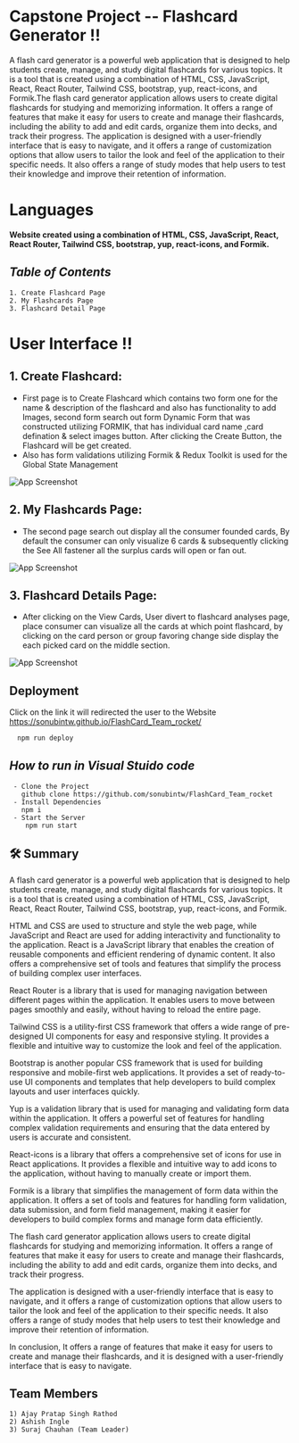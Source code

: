 # **Capstone Project -- Flashcard Generator !!**

A flash card generator is a powerful web application that is designed to help students create, manage, and study digital flashcards for various topics. It is a tool that is created using a combination of HTML, CSS, JavaScript, React, React Router, Tailwind CSS, bootstrap, yup, react-icons, and Formik.The flash card generator application allows users to create digital flashcards for studying and memorizing information. It offers a range of features that make it easy for users to create and manage their flashcards, including the ability to add and edit cards, organize them into decks, and track their progress.
The application is designed with a user-friendly interface that is easy to navigate, and it offers a range of customization options that allow users to tailor the look and feel of the application to their specific needs. It also offers a range of study modes that help users to test their knowledge and improve their retention of information.

# Languages

**Website created using a combination of HTML, CSS, JavaScript, React, React Router, Tailwind CSS, bootstrap, yup, react-icons, and Formik.**

## _Table of Contents_

    1. Create Flashcard Page
    2. My Flashcards Page
    3. Flashcard Detail Page

# User Interface !!

## 1. Create Flashcard:

- First page is to Create Flashcard which contains two form one for the name & description of the flashcard and also has functionality to add Images, second form search out form Dynamic Form that was constructed utilizing FORMIK, that has individual card name ,card defination & select images button. After clicking the Create Button, the Flashcard will be get created.
- Also has form validations utilizing Formik & Redux Toolkit is used for the Global State Management

![App Screenshot](https://media.discordapp.net/attachments/1052534424111165475/1085832502494642176/Poject_home.png)

## 2. My Flashcards Page:

- The second page search out display all the consumer founded cards, By default the consumer can only visualize 6 cards & subsequently clicking the See All fastener all the surplus cards will open or fan out.

![App Screenshot](https://media.discordapp.net/attachments/1052534424111165475/1085832502184247406/myFlash.png)

## 3. Flashcard Details Page:

- After clicking on the View Cards, User divert to flashcard analyses page, place consumer can visualize all the cards at which point flashcard, by clicking on the card person or group favoring change side display the each picked card on the middle section.

![App Screenshot](https://media.discordapp.net/attachments/1052534424111165475/1085832501861306388/FlashDetails.png)

## Deployment

Click on the link it will redirected the user to the Website
https://sonubintw.github.io/FlashCard_Team_rocket/

```bash
  npm run deploy
```

## _How to run in Visual Stuido code_

     - Clone the Project
       github clone https://github.com/sonubintw/FlashCard_Team_rocket
     - Install Dependencies
       npm i
     - Start the Server
        npm run start

## 🛠 Summary

A flash card generator is a powerful web application that is designed to help students create, manage, and study digital flashcards for various topics. It is a tool that is created using a combination of HTML, CSS, JavaScript, React, React Router, Tailwind CSS, bootstrap, yup, react-icons, and Formik.

HTML and CSS are used to structure and style the web page, while JavaScript and React are used for adding interactivity and functionality to the application. React is a JavaScript library that enables the creation of reusable components and efficient rendering of dynamic content. It also offers a comprehensive set of tools and features that simplify the process of building complex user interfaces.

React Router is a library that is used for managing navigation between different pages within the application. It enables users to move between pages smoothly and easily, without having to reload the entire page.

Tailwind CSS is a utility-first CSS framework that offers a wide range of pre-designed UI components for easy and responsive styling. It provides a flexible and intuitive way to customize the look and feel of the application.

Bootstrap is another popular CSS framework that is used for building responsive and mobile-first web applications. It provides a set of ready-to-use UI components and templates that help developers to build complex layouts and user interfaces quickly.

Yup is a validation library that is used for managing and validating form data within the application. It offers a powerful set of features for handling complex validation requirements and ensuring that the data entered by users is accurate and consistent.

React-icons is a library that offers a comprehensive set of icons for use in React applications. It provides a flexible and intuitive way to add icons to the application, without having to manually create or import them.

Formik is a library that simplifies the management of form data within the application. It offers a set of tools and features for handling form validation, data submission, and form field management, making it easier for developers to build complex forms and manage form data efficiently.

The flash card generator application allows users to create digital flashcards for studying and memorizing information. It offers a range of features that make it easy for users to create and manage their flashcards, including the ability to add and edit cards, organize them into decks, and track their progress.

The application is designed with a user-friendly interface that is easy to navigate, and it offers a range of customization options that allow users to tailor the look and feel of the application to their specific needs. It also offers a range of study modes that help users to test their knowledge and improve their retention of information.

In conclusion, It offers a range of features that make it easy for users to create and manage their flashcards, and it is designed with a user-friendly interface that is easy to navigate.

## Team Members

    1) Ajay Pratap Singh Rathod
    2) Ashish Ingle
    3) Suraj Chauhan (Team Leader)

